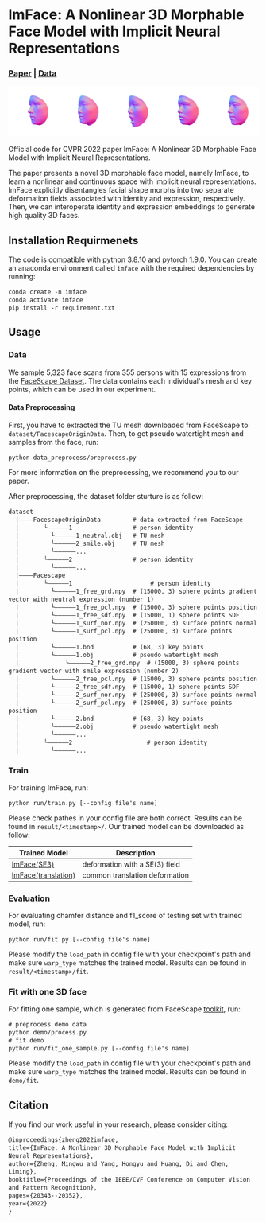 # ImFace: A Nonlinear 3D Morphable Face Model with Implicit Neural Representations

###  [Paper](https://arxiv.org/abs/2203.14510) | [Data](https://facescape.nju.edu.cn/)

<img src="./media/1.gif" width=20%><img src="./media/2.gif" width=20%><img src="./media/3.gif" width=20%><img src="./media/4.gif" width=20%><img src="./media/5.gif" width=20%>


Official code for CVPR 2022 paper ImFace: A Nonlinear 3D Morphable Face Model with Implicit Neural Representations.

The paper presents a novel 3D morphable face model, namely ImFace, to learn a nonlinear and continuous space with implicit neural representations.
ImFace explicitly disentangles facial shape morphs into two separate deformation fields associated with identity and expression, respectively. Then, we can interoperate identity and expression embeddings to generate high quality 3D faces.


## Installation Requirmenets
The code is compatible with python 3.8.10 and pytorch 1.9.0.
You can create an anaconda environment called `imface` with the required dependencies by running:

```
conda create -n imface
conda activate imface
pip install -r requirement.txt
```

## Usage
### Data
We sample 5,323 face scans from 355 persons with 15 expressions from the <a href="https://facescape.nju.edu.cn/" target="_blank">FaceScape Dataset</a>. 
The data contains each individual's mesh and key points, which can be used in our experiment.
#### Data Preprocessing
First, you have to extracted the TU mesh downloaded from FaceScape to `dataset/FacescapeOriginData`. Then, to get pseudo watertight mesh and samples from the face, run:
```
python data_preprocess/preprocess.py
```
For more information on the preprocessing, we recommend you to our paper.

After preprocessing, the dataset folder sturture is as follow:
```
dataset
  |————FacescapeOriginData         # data extracted from FaceScape
  |       └——————1                 # person identity
  |         └——————1_neutral.obj   # TU mesh
  |         └——————2_smile.obj     # TU mesh
  |         └——————...
  |       └——————2                 # person identity
  |         └——————...
  |————Facescape
  |       └——————1                      # person identity
  |       	└——————1_free_grd.npy  # (15000, 3) sphere points gradient vector with neutral expression (number 1)
  |       	└——————1_free_pcl.npy  # (15000, 3) sphere points position 
  |       	└——————1_free_sdf.npy  # (15000, 1) sphere points SDF 
  |       	└——————1_surf_nor.npy  # (250000, 3) surface points normal
  |       	└——————1_surf_pcl.npy  # (250000, 3) surface points position
  |       	└——————1.bnd           # (68, 3) key points
  |       	└——————1.obj           # pseudo watertight mesh
  |             └——————2_free_grd.npy  # (15000, 3) sphere points gradient vector with smile expression (number 2)
  |       	└——————2_free_pcl.npy  # (15000, 3) sphere points position 
  |       	└——————2_free_sdf.npy  # (15000, 1) sphere points SDF 
  |       	└——————2_surf_nor.npy  # (250000, 3) surface points normal
  |       	└——————2_surf_pcl.npy  # (250000, 3) surface points position
  |       	└——————2.bnd           # (68, 3) key points
  |       	└——————2.obj           # pseudo watertight mesh
  |       	└——————...
  |       └——————2                     # person identity
  |       	└——————...
```
### Train
For training ImFace, run:
```
python run/train.py [--config file's name]
```
Please check pathes in your config file are both correct. Results can be found in `result/<timestamp>/`.
Our trained model can be downloaded as follow:

| Trained Model            | Description  |
|-------------------|-------------------------------------------------------------|
| <a href="https://drive.google.com/drive/folders/1wKvWZHhuLO6ISc0jML8DfM_u4de2m2-y?usp=sharing" target="_blank">ImFace(SE3)</a> | deformation with a SE(3) field|
| <a href="https://drive.google.com/drive/folders/1QIkyvSdNmwPudC2cm4se-UoBNTh5wBjU?usp=sharing" target="_blank">ImFace(translation)</a> | common translation deformation |

### Evaluation
For evaluating chamfer distance and f1_score of testing set with trained model, run:
```
python run/fit.py [--config file's name]
```
Please modify the `load_path` in config file with your checkpoint's path and make sure `warp_type` matches the trained model. Results can be found in `result/<timestamp>/fit`.

### Fit with one 3D face
For fitting one sample, which is generated from FaceScape <a href="https://nbviewer.org/github/zhuhao-nju/facescape/blob/master/toolkit/demo_bilinear_basic.ipynb" target="_blank">toolkit</a>, run:
```
# preprocess demo data
python demo/process.py
# fit demo
python run/fit_one_sample.py [--config file's name]
```
Please modify the `load_path` in config file with your checkpoint's path and make sure `warp_type` matches the trained model. Results can be found in `demo/fit`.


## Citation
If you find our work useful in your research, please consider citing:

	@inproceedings{zheng2022imface,
	title={ImFace: A Nonlinear 3D Morphable Face Model with Implicit Neural Representations},
	author={Zheng, Mingwu and Yang, Hongyu and Huang, Di and Chen, Liming},
	booktitle={Proceedings of the IEEE/CVF Conference on Computer Vision and Pattern Recognition},
	pages={20343--20352},
	year={2022}
	}

